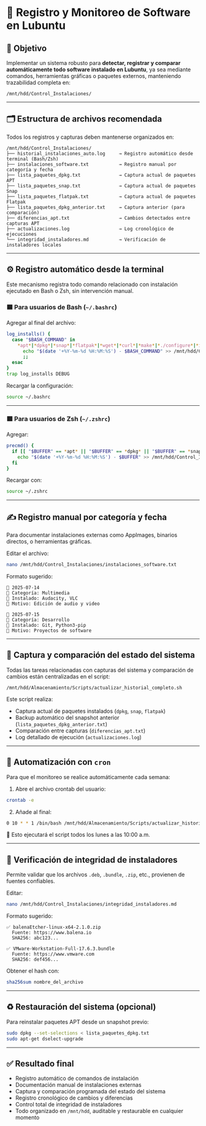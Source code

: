 # 📘 Registro y Monitoreo de Software en Lubuntu

## 🎯 Objetivo

Implementar un sistema robusto para **detectar, registrar y comparar automáticamente todo software instalado en Lubuntu**, ya sea mediante comandos, herramientas gráficas o paquetes externos, manteniendo trazabilidad completa en:

```
/mnt/hdd/Control_Instalaciones/
```

---

## 🗂️ Estructura de archivos recomendada

Todos los registros y capturas deben mantenerse organizados en:

```
/mnt/hdd/Control_Instalaciones/
├── historial_instalaciones_auto.log     → Registro automático desde terminal (Bash/Zsh)
├── instalaciones_software.txt           → Registro manual por categoría y fecha
├── lista_paquetes_dpkg.txt              → Captura actual de paquetes APT
├── lista_paquetes_snap.txt              → Captura actual de paquetes Snap
├── lista_paquetes_flatpak.txt           → Captura actual de paquetes Flatpak
├── lista_paquetes_dpkg_anterior.txt     → Captura anterior (para comparación)
├── diferencias_apt.txt                  → Cambios detectados entre capturas APT
├── actualizaciones.log                  → Log cronológico de ejecuciones
└── integridad_instaladores.md           → Verificación de instaladores locales
```

---

## ⚙️ Registro automático desde la terminal

Este mecanismo registra todo comando relacionado con instalación ejecutado en Bash o Zsh, sin intervención manual.

### 🟦 Para usuarios de Bash (`~/.bashrc`)

Agregar al final del archivo:

```bash
log_installs() {
  case "$BASH_COMMAND" in
    *apt*|*dpkg*|*snap*|*flatpak*|*wget*|*curl*|*make*|*./configure*|*install*)
      echo "$(date '+%Y-%m-%d %H:%M:%S') - $BASH_COMMAND" >> /mnt/hdd/Control_Instalaciones/historial_instalaciones_auto.log
      ;;
  esac
}
trap log_installs DEBUG
```

Recargar la configuración:

```bash
source ~/.bashrc
```

---

### 🟪 Para usuarios de Zsh (`~/.zshrc`)

Agregar:

```zsh
precmd() {
  if [[ "$BUFFER" == *apt* || "$BUFFER" == *dpkg* || "$BUFFER" == *snap* || "$BUFFER" == *flatpak* || "$BUFFER" == *wget* || "$BUFFER" == *curl* || "$BUFFER" == *make* || "$BUFFER" == *install* ]]; then
    echo "$(date '+%Y-%m-%d %H:%M:%S') - $BUFFER" >> /mnt/hdd/Control_Instalaciones/historial_instalaciones_auto.log
  fi
}
```

Recargar con:

```bash
source ~/.zshrc
```

---

## ✍️ Registro manual por categoría y fecha

Para documentar instalaciones externas como AppImages, binarios directos, o herramientas gráficas.

Editar el archivo:

```bash
nano /mnt/hdd/Control_Instalaciones/instalaciones_software.txt
```

Formato sugerido:

```
📅 2025-07-14
🧩 Categoría: Multimedia
🔧 Instalado: Audacity, VLC
📌 Motivo: Edición de audio y video

📅 2025-07-15
🧩 Categoría: Desarrollo
🔧 Instalado: Git, Python3-pip
📌 Motivo: Proyectos de software
```

---

## 🔄 Captura y comparación del estado del sistema

Todas las tareas relacionadas con capturas del sistema y comparación de cambios están centralizadas en el script:

```
/mnt/hdd/Almacenamiento/Scripts/actualizar_historial_completo.sh
```

Este script realiza:

* Captura actual de paquetes instalados (`dpkg`, `snap`, `flatpak`)
* Backup automático del snapshot anterior (`lista_paquetes_dpkg_anterior.txt`)
* Comparación entre capturas (`diferencias_apt.txt`)
* Log detallado de ejecución (`actualizaciones.log`)

---

## 📅 Automatización con `cron`

Para que el monitoreo se realice automáticamente cada semana:

1. Abre el archivo crontab del usuario:

```bash
crontab -e
```

2. Añade al final:

```bash
0 10 * * 1 /bin/bash /mnt/hdd/Almacenamiento/Scripts/actualizar_historial_completo.sh
```

📌 Esto ejecutará el script todos los lunes a las 10:00 a.m.

---

## 🧾 Verificación de integridad de instaladores

Permite validar que los archivos `.deb`, `.bundle`, `.zip`, etc., provienen de fuentes confiables.

Editar:

```bash
nano /mnt/hdd/Control_Instalaciones/integridad_instaladores.md
```

Formato sugerido:

```
✅ balenaEtcher-linux-x64-2.1.0.zip
  Fuente: https://www.balena.io
  SHA256: abc123...

✅ VMware-Workstation-Full-17.6.3.bundle
  Fuente: https://www.vmware.com
  SHA256: def456...
```

Obtener el hash con:

```bash
sha256sum nombre_del_archivo
```

---

## ♻️ Restauración del sistema (opcional)

Para reinstalar paquetes APT desde un snapshot previo:

```bash
sudo dpkg --set-selections < lista_paquetes_dpkg.txt
sudo apt-get dselect-upgrade
```

---

## ✅ Resultado final

* Registro automático de comandos de instalación
* Documentación manual de instalaciones externas
* Captura y comparación programada del estado del sistema
* Registro cronológico de cambios y diferencias
* Control total de integridad de instaladores
* Todo organizado en `/mnt/hdd`, auditable y restaurable en cualquier momento
